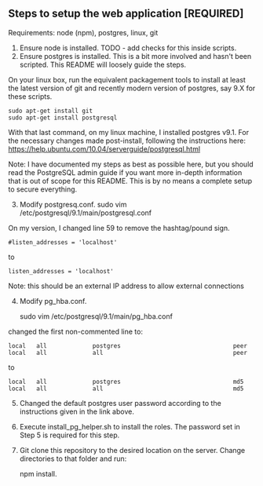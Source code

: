 Steps to setup the web application [REQUIRED]
----
Requirements: node (npm), postgres, linux, git


1. Ensure node is installed. TODO - add checks for this inside scripts.
2. Ensure postgres is installed. This is a bit more involved and hasn't been scripted. This README will loosely guide the steps.

On your linux box, run the equivalent packagement tools to install at least the latest version of git and recently modern version of postgres, say 9.X for these scripts.

    sudo apt-get install git
    sudo apt-get install postgresql

With that last command, on my linux machine, I installed postgres v9.1.  For the necessary changes made post-install, following the instructions here:
https://help.ubuntu.com/10.04/serverguide/postgresql.html

Note: I have documented my steps as best as possible here, but you should read the PostgreSQL admin guide if you want more in-depth information that is out of scope for this README. This is by no means a complete setup to secure everything.

3. Modify postgresq.conf.
    sudo vim /etc/postgresql/9.1/main/postgresql.conf

On my version, I changed line 59 to remove the hashtag/pound sign.

    #listen_addresses = 'localhost' 
to

    listen_addresses = 'localhost'

Note: this should be an external IP address to allow external connections 
 

4. Modify pg_hba.conf.

    sudo vim /etc/postgresql/9.1/main/pg_hba.conf 

changed the first non-commented line to:

    local   all             postgres                                peer
    local   all             all                                     peer
to

    local   all             postgres                                md5 
    local   all             all                                     md5 

5. Changed the default postgres user password according to the instructions given in the link above.

6. Execute install_pg_helper.sh to install the roles. The password set in Step 5 is required for this step.

7. Git clone this repository to the desired location on the server. Change directories to that folder and run: 


    npm install.
